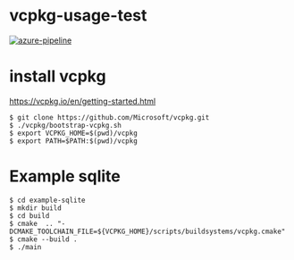 # vcpkg-usage-test

[![azure-pipeline](https://dev.azure.com/trumanckzhou/trumanckzhou/_apis/build/status/trumanz.vcpkg-usage-test?branchName=main)](https://dev.azure.com/trumanckzhou/trumanckzhou/_build/latest?definitionId=8&branchName=main)


# install vcpkg

https://vcpkg.io/en/getting-started.html

```
$ git clone https://github.com/Microsoft/vcpkg.git
$ ./vcpkg/bootstrap-vcpkg.sh
$ export VCPKG_HOME=$(pwd)/vcpkg
$ export PATH=$PATH:$(pwd)/vcpkg
```

# Example sqlite
```
$ cd example-sqlite
$ mkdir build
$ cd build
$ cmake  .. "-DCMAKE_TOOLCHAIN_FILE=${VCPKG_HOME}/scripts/buildsystems/vcpkg.cmake"
$ cmake --build .
$ ./main
```